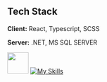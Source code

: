 
## Tech Stack
**Client:** React, Typescript, SCSS

**Server:** .NET, MS SQL SERVER


 <img src="https://github.com/favicon.ico" width="48"> [![My Skills](https://skills.thijs.gg/icons?i=ts,scss,vite,react,dotnet,cs)](https://skills.thijs.gg)



